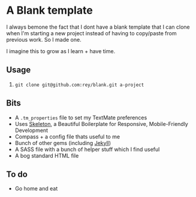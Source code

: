 # A Blank template

I always bemone the fact that I dont have a blank template that I can clone when I'm starting a new project instead of having to copy/paste from previous work. So I made one.

I imagine this to grow as I learn + have time.

## Usage

1. `git clone git@github.com:rey/blank.git a-project`

## Bits

* A `.tm_properties` file to set my TextMate preferences
* Uses [Skeleton](https://github.com/dhgamache/Skeleton), a Beautiful Boilerplate for Responsive, Mobile-Friendly Development
* Compass + a config file thats useful to me
* Bunch of other gems (including [Jekyll](https://github.com/mojombo/jekyll))
* A SASS file with a bunch of helper stuff which I find useful
* A bog standard HTML file

## To do

* Go home and eat